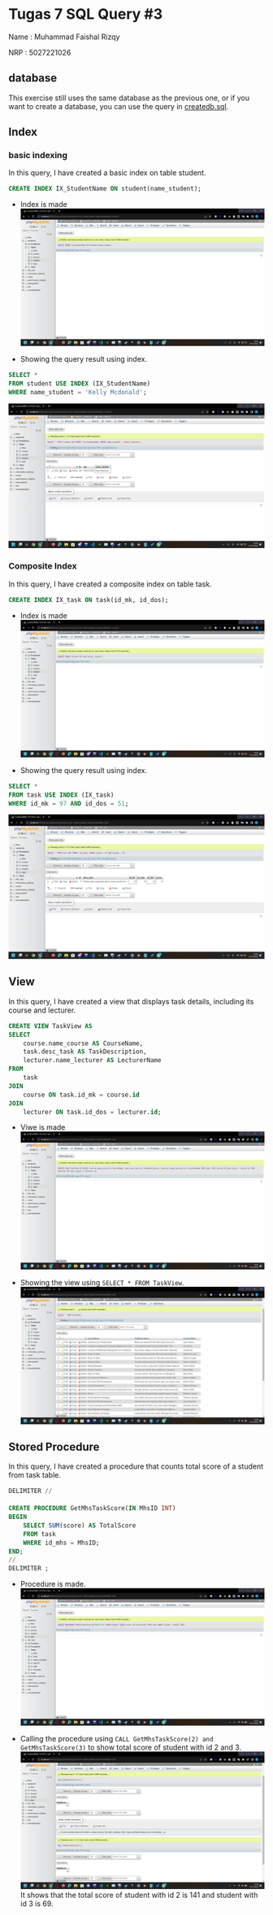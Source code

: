 # Tugas 7 SQL Query #3
Name    : Muhammad Faishal Rizqy

NRP     : 5027221026


## database
This exercise still uses the same database as the previous one, or if you want to create a database, you can use the query in [createdb.sql](https://github.com/ishal24/SBD2023/blob/main/Tugas%20SQL%20Query%20%232/createdb.sql).

## Index

### basic indexing
In this query, I have created a basic index on table student.
```sql
CREATE INDEX IX_StudentName ON student(name_student);
```

- Index is made
![](img/Screenshot_BasicIndex1.png)

- Showing the query result using index.
```sql
SELECT *
FROM student USE INDEX (IX_StudentName)
WHERE name_student = 'Kelly Mcdonald';
```
![](img/Screenshot_BasicIndex2.png)


### Composite Index
In this query, I have created a composite index on table task.
```sql
CREATE INDEX IX_task ON task(id_mk, id_dos);
```

- Index is made
![](img/Screenshot_CompositeIndex1.png)

- Showing the query result using index.
```sql
SELECT *
FROM task USE INDEX (IX_task)
WHERE id_mk = 97 AND id_dos = 51;
```
![](img/Screenshot_CompositeIndex2.png)



## View
In this query, I have created a view that displays task details, including its course and lecturer.
```sql
CREATE VIEW TaskView AS
SELECT
    course.name_course AS CourseName,
    task.desc_task AS TaskDescription,
    lecturer.name_lecturer AS LecturerName
FROM 
    task
JOIN
    course ON task.id_mk = course.id
JOIN
    lecturer ON task.id_dos = lecturer.id;
```

- Viwe is made
![](img/Screenshot_View1.png)

- Showing the view using ```SELECT * FROM TaskView```.
![](img/Screenshot_View2.png)



## Stored Procedure
In this query, I have created a procedure that counts total score of a student from task table.
```sql
DELIMITER //

CREATE PROCEDURE GetMhsTaskScore(IN MhsID INT)
BEGIN
    SELECT SUM(score) AS TotalScore
    FROM task
    WHERE id_mhs = MhsID;
END;
//
DELIMITER ;
```

- Procedure is made.
![](img/Screenshot_StoredProcedure1.png)

- Calling the procedure using ```CALL GetMhsTaskScore(2) and GetMhsTaskScore(3)``` to show total score of student with id 2 and 3.
![](img/Screenshot_StoredProcedure2.png)
It shows that the total score of student with id 2 is 141 and student with id 3 is 69. 
